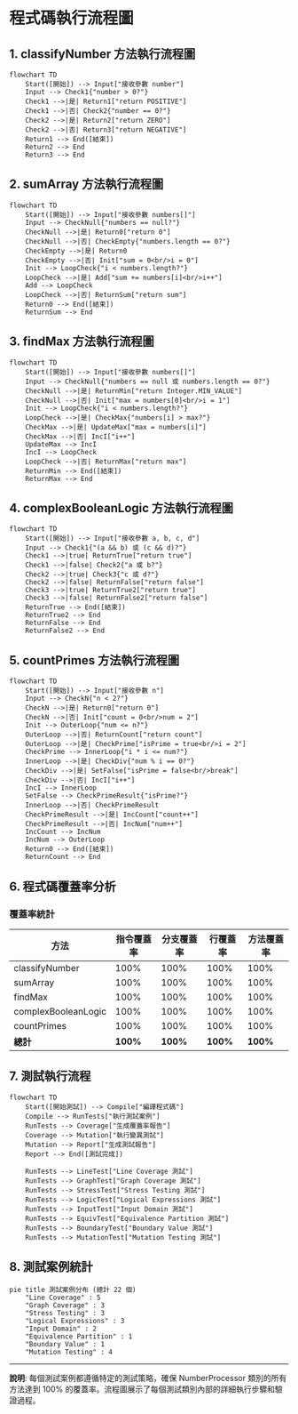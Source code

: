 # 程式碼執行流程圖

## 1. classifyNumber 方法執行流程圖

```mermaid
flowchart TD
    Start([開始]) --> Input["接收參數 number"]
    Input --> Check1{"number > 0?"}
    Check1 -->|是| Return1["return POSITIVE"]
    Check1 -->|否| Check2{"number == 0?"}
    Check2 -->|是| Return2["return ZERO"]
    Check2 -->|否| Return3["return NEGATIVE"]
    Return1 --> End([結束])
    Return2 --> End
    Return3 --> End
```

## 2. sumArray 方法執行流程圖

```mermaid
flowchart TD
    Start([開始]) --> Input["接收參數 numbers[]"]
    Input --> CheckNull{"numbers == null?"}
    CheckNull -->|是| Return0["return 0"]
    CheckNull -->|否| CheckEmpty{"numbers.length == 0?"}
    CheckEmpty -->|是| Return0
    CheckEmpty -->|否| Init["sum = 0<br/>i = 0"]
    Init --> LoopCheck{"i < numbers.length?"}
    LoopCheck -->|是| Add["sum += numbers[i]<br/>i++"]
    Add --> LoopCheck
    LoopCheck -->|否| ReturnSum["return sum"]
    Return0 --> End([結束])
    ReturnSum --> End
```

## 3. findMax 方法執行流程圖

```mermaid
flowchart TD
    Start([開始]) --> Input["接收參數 numbers[]"]
    Input --> CheckNull{"numbers == null 或 numbers.length == 0?"}
    CheckNull -->|是| ReturnMin["return Integer.MIN_VALUE"]
    CheckNull -->|否| Init["max = numbers[0]<br/>i = 1"]
    Init --> LoopCheck{"i < numbers.length?"}
    LoopCheck -->|是| CheckMax{"numbers[i] > max?"}
    CheckMax -->|是| UpdateMax["max = numbers[i]"]
    CheckMax -->|否| IncI["i++"]
    UpdateMax --> IncI
    IncI --> LoopCheck
    LoopCheck -->|否| ReturnMax["return max"]
    ReturnMin --> End([結束])
    ReturnMax --> End
```

## 4. complexBooleanLogic 方法執行流程圖

```mermaid
flowchart TD
    Start([開始]) --> Input["接收參數 a, b, c, d"]
    Input --> Check1{"(a && b) 或 (c && d)?"}
    Check1 -->|true| ReturnTrue["return true"]
    Check1 -->|false| Check2{"a 或 b?"}
    Check2 -->|true| Check3{"c 或 d?"}
    Check2 -->|false| ReturnFalse["return false"]
    Check3 -->|true| ReturnTrue2["return true"]
    Check3 -->|false| ReturnFalse2["return false"]
    ReturnTrue --> End([結束])
    ReturnTrue2 --> End
    ReturnFalse --> End
    ReturnFalse2 --> End
```

## 5. countPrimes 方法執行流程圖

```mermaid
flowchart TD
    Start([開始]) --> Input["接收參數 n"]
    Input --> CheckN{"n < 2?"}
    CheckN -->|是| Return0["return 0"]
    CheckN -->|否| Init["count = 0<br/>num = 2"]
    Init --> OuterLoop{"num <= n?"}
    OuterLoop -->|否| ReturnCount["return count"]
    OuterLoop -->|是| CheckPrime["isPrime = true<br/>i = 2"]
    CheckPrime --> InnerLoop{"i * i <= num?"}
    InnerLoop -->|是| CheckDiv{"num % i == 0?"}
    CheckDiv -->|是| SetFalse["isPrime = false<br/>break"]
    CheckDiv -->|否| IncI["i++"]
    IncI --> InnerLoop
    SetFalse --> CheckPrimeResult{"isPrime?"}
    InnerLoop -->|否| CheckPrimeResult
    CheckPrimeResult -->|是| IncCount["count++"]
    CheckPrimeResult -->|否| IncNum["num++"]
    IncCount --> IncNum
    IncNum --> OuterLoop
    Return0 --> End([結束])
    ReturnCount --> End
```

## 6. 程式碼覆蓋率分析

### 覆蓋率統計

| 方法 | 指令覆蓋率 | 分支覆蓋率 | 行覆蓋率 | 方法覆蓋率 |
|------|------------|------------|----------|------------|
| classifyNumber | 100% | 100% | 100% | 100% |
| sumArray | 100% | 100% | 100% | 100% |
| findMax | 100% | 100% | 100% | 100% |
| complexBooleanLogic | 100% | 100% | 100% | 100% |
| countPrimes | 100% | 100% | 100% | 100% |
| **總計** | **100%** | **100%** | **100%** | **100%** |

## 7. 測試執行流程

```mermaid
flowchart TD
    Start([開始測試]) --> Compile["編譯程式碼"]
    Compile --> RunTests["執行測試案例"]
    RunTests --> Coverage["生成覆蓋率報告"]
    Coverage --> Mutation["執行變異測試"]
    Mutation --> Report["生成測試報告"]
    Report --> End([測試完成])
    
    RunTests --> LineTest["Line Coverage 測試"]
    RunTests --> GraphTest["Graph Coverage 測試"]
    RunTests --> StressTest["Stress Testing 測試"]
    RunTests --> LogicTest["Logical Expressions 測試"]
    RunTests --> InputTest["Input Domain 測試"]
    RunTests --> EquivTest["Equivalence Partition 測試"]
    RunTests --> BoundaryTest["Boundary Value 測試"]
    RunTests --> MutationTest["Mutation Testing 測試"]
```

## 8. 測試案例統計

```mermaid
pie title 測試案例分布 (總計 22 個)
    "Line Coverage" : 5
    "Graph Coverage" : 3
    "Stress Testing" : 3
    "Logical Expressions" : 3
    "Input Domain" : 2
    "Equivalence Partition" : 1
    "Boundary Value" : 1
    "Mutation Testing" : 4
```

---

**說明**: 每個測試案例都遵循特定的測試策略，確保 NumberProcessor 類別的所有方法達到 100% 的覆蓋率。流程圖展示了每個測試類別內部的詳細執行步驟和驗證過程。
